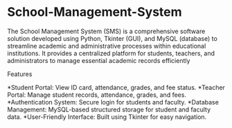 # School-Management-System
The School Management System (SMS) is a comprehensive software solution developed using Python, Tkinter (GUI), and MySQL (database) to streamline academic and administrative processes within educational institutions. It provides a centralized platform for students, teachers, and administrators to manage essential academic records efficiently

Features

*Student Portal: View ID card, attendance, grades, and fee status.
*Teacher Portal: Manage student records, attendance, grades, and fees.
*Authentication System: Secure login for students and faculty.
*Database Management: MySQL-based structured storage for student and faculty data.
*User-Friendly Interface: Built using Tkinter for easy navigation.



